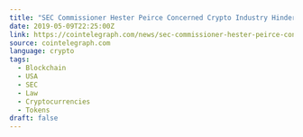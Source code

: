 ```yaml
---
title: "SEC Commissioner Hester Peirce Concerned Crypto Industry Hindered by Regulatory Delays"
date: 2019-05-09T22:25:00Z
link: https://cointelegraph.com/news/sec-commissioner-hester-peirce-concerned-crypto-industry-hindered-by-regulatory-delays?utm_medium=RSS&utm_source=news.12bit.vn
source: cointelegraph.com
language: crypto
tags:
  - Blockchain
  - USA
  - SEC
  - Law
  - Cryptocurrencies
  - Tokens
draft: false
---
```

